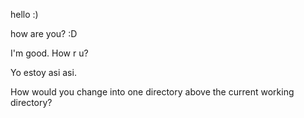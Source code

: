 hello :)

how are you? :D

I'm good. How r u?

Yo estoy asi asi.

How would you change into one directory above the current working directory?